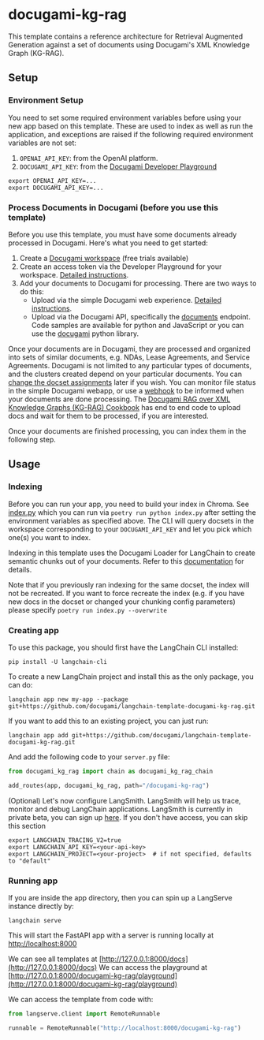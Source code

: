 
# docugami-kg-rag

This template contains a reference architecture for Retrieval Augmented Generation against a set of documents using Docugami's XML Knowledge Graph (KG-RAG).

## Setup

### Environment Setup

You need to set some required environment variables before using your new app based on this template. These are used to index as well as run the application, and exceptions are raised if the following required environment variables are not set:

1. `OPENAI_API_KEY`: from the OpenAI platform.
2. `DOCUGAMI_API_KEY`: from the [Docugami Developer Playground](https://help.docugami.com/home/docugami-api)

```shell
export OPENAI_API_KEY=...
export DOCUGAMI_API_KEY=...
```

### Process Documents in Docugami (before you use this template)

Before you use this template, you must have some documents already processed in Docugami. Here's what you need to get started:

1. Create a [Docugami workspace](https://app.docugami.com/) (free trials available)
2. Create an access token via the Developer Playground for your workspace. [Detailed instructions](https://help.docugami.com/home/docugami-api).
3. Add your documents to Docugami for processing. There are two ways to do this:
    - Upload via the simple Docugami web experience. [Detailed instructions](https://help.docugami.com/home/adding-documents).
    - Upload via the Docugami API, specifically the [documents](https://api-docs.docugami.com/#tag/documents/operation/upload-document) endpoint. Code samples are available for python and JavaScript or you can use the [docugami](https://pypi.org/project/docugami/) python library.

Once your documents are in Docugami, they are processed and organized into sets of similar documents, e.g. NDAs, Lease Agreements, and Service Agreements. Docugami is not limited to any particular types of documents, and the clusters created depend on your particular documents. You can [change the docset assignments](https://help.docugami.com/home/working-with-the-doc-sets-view) later if you wish. You can monitor file status in the simple Docugami webapp, or use a [webhook](https://api-docs.docugami.com/#tag/webhooks) to be informed when your documents are done processing. The [Docugami RAG over XML Knowledge Graphs (KG-RAG) Cookbook](https://github.com/langchain-ai/langchain/blob/master/cookbook/docugami_xml_kg_rag.ipynb) has end to end code to upload docs and wait for them to be processed, if you are interested. 

Once your documents are finished processing, you can index them in the following step.

## Usage

### Indexing

Before you can run your app, you need to build your index in Chroma. See [index.py](./index.py) which you can run via `poetry run python index.py` after setting the environment variables as specified above. The CLI will query docsets in the workspace corresponding to your `DOCUGAMI_API_KEY` and let you pick which one(s) you want to index.

Indexing in this template uses the Docugami Loader for LangChain to create semantic chunks out of your documents. Refer to this [documentation](https://python.langchain.com/docs/integrations/document_loaders/docugami) for details.

Note that if you previously ran indexing for the same docset, the index will not be recreated. If you want to force recreate the index (e.g. if you have new docs in the docset or changed your chunking config parameters) please specify `poetry run index.py --overwrite`

### Creating app
To use this package, you should first have the LangChain CLI installed:

```shell
pip install -U langchain-cli
```

To create a new LangChain project and install this as the only package, you can do:

```shell
langchain app new my-app --package git+https://github.com/docugami/langchain-template-docugami-kg-rag.git
```

If you want to add this to an existing project, you can just run:

```shell
langchain app add git+https://github.com/docugami/langchain-template-docugami-kg-rag.git
```

And add the following code to your `server.py` file:
```python
from docugami_kg_rag import chain as docugami_kg_rag_chain

add_routes(app, docugami_kg_rag, path="/docugami-kg-rag")
```

(Optional) Let's now configure LangSmith. 
LangSmith will help us trace, monitor and debug LangChain applications. 
LangSmith is currently in private beta, you can sign up [here](https://smith.langchain.com/). 
If you don't have access, you can skip this section


```shell
export LANGCHAIN_TRACING_V2=true
export LANGCHAIN_API_KEY=<your-api-key>
export LANGCHAIN_PROJECT=<your-project>  # if not specified, defaults to "default"
```

### Running app
If you are inside the app directory, then you can spin up a LangServe instance directly by:

```shell
langchain serve
```

This will start the FastAPI app with a server is running locally at 
[http://localhost:8000](http://localhost:8000)

We can see all templates at [http://127.0.0.1:8000/docs](http://127.0.0.1:8000/docs)
We can access the playground at [http://127.0.0.1:8000/docugami-kg-rag/playground](http://127.0.0.1:8000/docugami-kg-rag/playground)  

We can access the template from code with:

```python
from langserve.client import RemoteRunnable

runnable = RemoteRunnable("http://localhost:8000/docugami-kg-rag")
```

